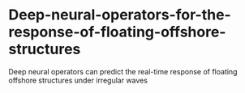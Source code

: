 # Deep-neural-operators-for-the-response-of-floating-offshore-structures
Deep neural operators can predict the real-time response of floating offshore structures under irregular waves
